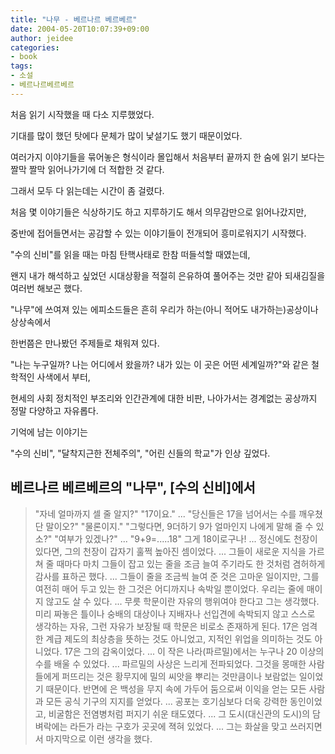 ```yaml
---
title: "나무 - 베르나르 베르베르"
date: 2004-05-20T10:07:39+09:00
author: jeidee
categories:
- book
tags:
- 소설
- 베르나르베르베르
---
```


처음 읽기 시작했을 때 다소 지루했었다.

기대를 많이 했던 탓에다 문체가 많이 낯설기도 했기 때문이었다.



여러가지 이야기들을 묶어놓은 형식이라 몰입해서 처음부터 끝까지 한 숨에 읽기 보다는 짤막 짤막 읽어나가기에 더 적합한 것 같다.

그래서 모두 다 읽는데는 시간이 좀 걸렸다.



처음 몇 이야기들은 식상하기도 하고 지루하기도 해서 의무감만으로 읽어나갔지만,

중반에 접어들면서는 공감할 수 있는 이야기들이 전개되어 흥미로워지기 시작했다.



"수의 신비"를 읽을 때는 마침 탄핵사태로 한참 떠들석할 때였는데,

왠지 내가 해석하고 싶었던 시대상황을 적절히 은유하여 풀어주는 것만 같아 되새김질을 여러번 해보곤 했다.



"나무"에 쓰여져 있는 에피소드들은 흔히 우리가 하는(아니 적어도 내가하는)공상이나 상상속에서

한번쯤은 만나봤던 주제들로 채워져 있다.

"나는 누구일까? 나는 어디에서 왔을까? 내가 있는 이 곳은 어떤 세계일까?"와 같은 철학적인 사색에서 부터,

현세의 사회 정치적인 부조리와 인간관계에 대한 비판, 나아가서는 경계없는 공상까지 정말 다양하고 자유롭다.



기억에 남는 이야기는

"수의 신비", "달착지근한 전체주의", "어린 신들의 학교"가 인상 깊었다.


## 베르나르 베르베르의 "나무", [수의 신비]에서

>"자네 얼마까지 셀 줄 알지?"
"17이요."
...
"당신들은 17을 넘어서는 수를 깨우쳤단 말이오?"
"물론이지."
"그렇다면, 9더하기 9가 얼마인지 나에게 말해 줄 수 있소?"
"여부가 있겠나?"
...
"9+9=.....18"
그게 18이로구나!
...
정신에도 천장이 있다면, 그의 천장이 갑자기 훌쩍 높아진 셈이었다.
...
그들이 새로운 지식을 가르쳐 줄 때마다 마치 그들이 잡고 있는 줄을 조금 늘여 주기라도 한 것처럼 겸허하게 감사를 표하곤 했다.
...
그들이 줄을 조금씩 늘여 준 것은 고마운 일이지만, 그를 여전히 매어 두고 있는 한 그것은 어디까지나 속박일 뿐이었다.
우리는 줄에 매이지 않고도 살 수 있다.
...
무릇 학문이란 자유의 행위여야 한다고 그는 생각했다. 미리 짜놓은 틀이나 숭배의 대상이나 지배자나 선입견에 속박되지 않고 스스로 생각하는 자유, 그런 자유가 보장될 때 학문은 비로소 존재하게 된다.
17은 엄격한 계급 제도의 최상층을 뜻하는 것도 아니었고, 지적인 위업을 의미하는 것도 아니었다. 17은 그의 감옥이었다.
...
이 작은 나라(파르밀)에서는 누구나 20 이상의 수를 배울 수 있었다.
...
파르밀의 사상은 느리게 전파되었다. 그것을 몽매한 사람들에게 퍼뜨리는 것은 황무지에 밀의 씨앗을 뿌리는 것만큼이나 보람없는 일이었기 때문이다. 반면에 은 백성을 무지 속에 가두어 둠으로써 이익을 얻는 모든 사람과 모든 공식 기구의 지지를 얻었다.
...
공포는 호기심보다 더욱 강력한 동인이었고, 비굴함은 전염병처럼 퍼지기 쉬운 태도였다.
...
그 도시(대신관의 도시)의 담벼락에는 라든가 라는 구호가 곳곳에 젹혀 있었다.
...
그는 화살을 맞고 쓰러지면서 마지막으로 이런 생각을 했다.
